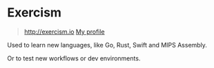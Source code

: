 # Exercism

> http://exercism.io
> [My profile](http://exercism.io/hlissner)

Used to learn new languages, like Go, Rust, Swift and MIPS Assembly.

Or to test new workflows or dev environments.

